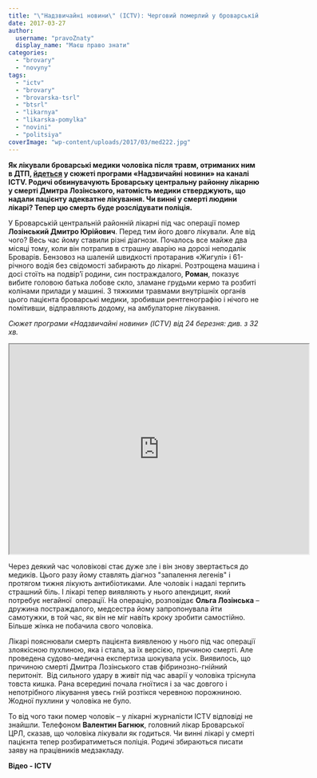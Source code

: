 ```yaml
---
title: "\"Надзвичайні новини\" (ICTV): Черговий померлий у броварській лікарні - ВІДЕО"
date: 2017-03-27
author: 
  username: "pravoZnaty"
  display_name: "Маєш право знати"
categories: 
  - "brovary"
  - "novyny"
tags: 
  - "ictv"
  - "brovary"
  - "brovarska-tsrl"
  - "btsrl"
  - "likarnya"
  - "likarska-pomylka"
  - "novini"
  - "politsiya"
coverImage: "wp-content/uploads/2017/03/med222.jpg"
---
```


**Як лікували броварські медики чоловіка після травм, отриманих ним в ДТП, [йдеться](http://kriminal.ictv.ua/videos/nadzvychajni-novyny-24-03-2017/) у сюжеті програми «Надзвичайні новини» на каналі ICTV. Родичі обвинувачують Броварську центральну районну лікарню у смерті Дмитра Лозінського, натомість медики стверджують, що надали пацієнту адекватне лікування. Чи винні у смерті людини лікарі? Тепер цю смерть буде розслідувати поліція.**

У Броварській центральній районній лікарні під час операції помер **Лозінський Дмитро Юрійович**. Перед тим його довго лікували. Але від чого? Весь час йому ставили різні діагнози. Почалось все майже два місяці тому, коли він потрапив в страшну аварію на дорозі неподалік Броварів. Бензовоз на шаленій швидкості протаранив «Жигулі» і 61-річного водія без свідомості забирають до лікарні. Розтрощена машина і досі стоїть на подвір’ї родини, син постраждалого, **Роман**, показує вибите головою батька лобове скло, зламане грудьми кермо та розбиті колінами прилади у машині. З тяжкими травмами внутрішніх органів цього пацієнта броварські медики, зробивши рентгенографію і нічого не помітивши, відправляють додому, на амбулаторне лікування.

_Сюжет програми «Надзвичайні новини» (ICTV) від 24 березня: див. з 32 хв._

<iframe src="http://player.ictv.ua/embed/55809bcd517986e9a507dd76b1bc1eb3a0920f900359feaa5ab685d48ab724be/noautoplay" width="600" height="420" allowfullscreen="allowfullscreen"></iframe>

Через деякий час чоловікові стає дуже зле і він знову звертається до медиків. Цього разу йому ставлять діагноз "запалення легенів" і протягом тижня лікують антибіотиками. Але чоловік і надалі терпить страшний біль. І лікарі тепер виявляють у нього апендицит, який потребує негайної  операції. На операцію, розповідає **Ольга Лозінська** – дружина постраждалого, медсестра йому запропонувала йти самотужки, в той час, як він не міг навіть кроку зробити самостійно. Більше жінка не побачила свого чоловіка.

Лікарі пояснювали смерть пацієнта виявленою у нього під час операції злоякісною пухлиною, яка і стала, за їх версією, причиною смерті. Але проведена судово-медична експертиза шокувала усіх. Виявилось, що причиною смерті Дмитра Лозінського став фібринозно-гнійний перитоніт.  Від сильного удару в живіт під час аварії у чоловіка тріснула товста кишка. Рана всередині почала гноїтися і за час довгого і непотрібного лікування увесь гній розтікся черевною порожниною. Жодної пухлини у чоловіка не було.

То від чого таки помер чоловік – у лікарні журналісти ICTV відповіді не знайшли. Телефоном **Валентин Багнюк**, головний лікар Броварської ЦРЛ, сказав, що чоловіка лікували як годиться. Чи винні лікарі у смерті пацієнта тепер розбиратиметься поліція. Родичі збираються писати заяву на працівників медзакладу.

**Відео - ICTV**
